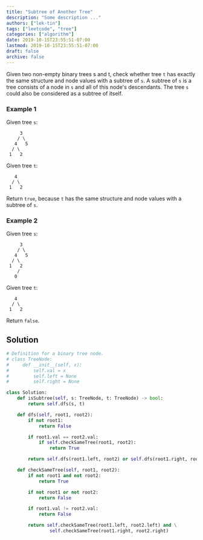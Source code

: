 ```yaml
---
title: "Subtree of Another Tree"
description: "Some description ..."
authors: ["lek-tin"]
tags: ["leetcode", "tree"]
categories: ["algorithm"]
date: 2019-10-15T23:55:51-07:00
lastmod: 2019-10-15T23:55:51-07:00
draft: false
archive: false
---
```

Given two non-empty binary trees s and t, check whether tree `t` has exactly the same structure and node values with a subtree of `s`. A subtree of `s` is a tree consists of a node in `s` and all of this node's descendants. The tree `s` could also be considered as a subtree of itself.

### Example 1
Given tree `s`:
```
     3
    / \
   4   5
  / \
 1   2
```
Given tree `t`:
```
   4 
  / \
 1   2
```
Return `true`, because `t` has the same structure and node values with a subtree of `s`.

### Example 2
Given tree `s`:
```
     3
    / \
   4   5
  / \
 1   2
    /
   0
```
Given tree `t`:
```
   4
  / \
 1   2
```
Return `false`.

## Solution
```python
# Definition for a binary tree node.
# class TreeNode:
#     def __init__(self, x):
#         self.val = x
#         self.left = None
#         self.right = None

class Solution:
    def isSubtree(self, s: TreeNode, t: TreeNode) -> bool:
        return self.dfs(s, t)

    def dfs(self, root1, root2):
        if not root1:
            return False

        if root1.val == root2.val:
            if self.checkSameTree(root1, root2):
                return True

        return self.dfs(root1.left, root2) or self.dfs(root1.right, root2)

    def checkSameTree(self, root1, root2):
        if not root1 and not root2:
            return True

        if not root1 or not root2:
            return False

        if root1.val != root2.val:
            return False

        return self.checkSameTree(root1.left, root2.left) and \
                self.checkSameTree(root1.right, root2.right)
```